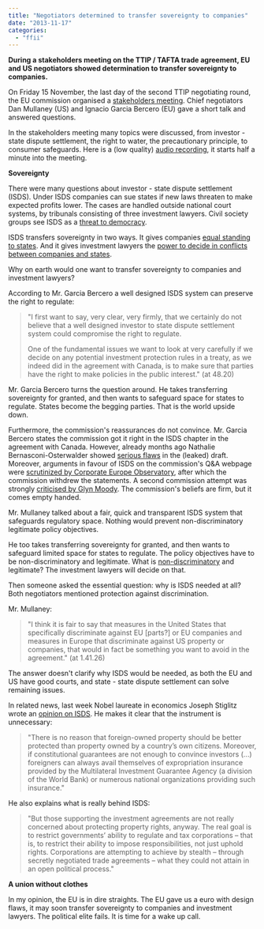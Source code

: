 ```yaml
---
title: "Negotiators determined to transfer sovereignty to companies"
date: "2013-11-17"
categories: 
  - "ffii"
---
```


**During a stakeholders meeting on the TTIP / TAFTA trade agreement, EU and US negotiators showed determination to transfer sovereignty to companies.**

On Friday 15 November, the last day of the second TTIP negotiating round, the EU commission organised a [stakeholders meeting](http://europa.eu/rapid/press-release_IP-13-1032_en.htm?locale=FR). Chief negotiators Dan Mullaney (US) and Ignacio Garcia Bercero (EU) gave a short talk and answered questions.

In the stakeholders meeting many topics were discussed, from investor - state dispute settlement, the right to water, the precautionary principle, to consumer safeguards. Here is a (low quality) [audio recording](http://people.ffii.org/~ante/ttip/stakeholders-tafta-r2.mp3), it starts half a minute into the meeting.

**Sovereignty**

There were many questions about investor - state dispute settlement (ISDS). Under ISDS companies can sue states if new laws threaten to make expected profits lower. The cases are handled outside national court systems, by tribunals consisting of three investment lawyers. Civil society groups see ISDS as a [threat to democracy](http://acta.ffii.org/?p=1942).

ISDS transfers sovereignty in two ways. It gives companies [equal standing to states](http://www.citizen.org/documents/isds-domestic-legal-process-background-brief.pdf). And it gives investment lawyers the [power to decide in conflicts between companies and states](http://worldtradelaw.typepad.com/ielpblog/2013/10/the-european-commission-defends-investor-state.html).

Why on earth would one want to transfer sovereignty to companies and investment lawyers?

According to Mr. Garcia Bercero a well designed ISDS system can preserve the right to regulate:

> "I first want to say, very clear, very firmly, that we certainly do not believe that a well designed investor to state dispute settlement system could compromise the right to regulate.
> 
> One of the fundamental issues we want to look at very carefully if we decide on any potential investment protection rules in a treaty, as we indeed did in the agreement with Canada, is to make sure that parties have the right to make policies in the public interest." (at 48.20)

Mr. Garcia Bercero turns the question around. He takes transferring sovereignty for granted, and then wants to safeguard space for states to regulate. States become the begging parties. That is the world upside down.

Furthermore, the commission's reassurances do not convince. Mr. Garcia Bercero states the commission got it right in the ISDS chapter in the agreement with Canada. However, already months ago Nathalie Bernasconi-Osterwalder showed [serious flaws](http://www.iisd.org/itn/2013/06/26/the-draft-investment-chapter-of-canada-eu-comprehensive-economic-and-trade-agreement-a-step-backwards-for-the-eu-and-canada/) in the (leaked) draft. Moreover, arguments in favour of ISDS on the commission's Q&A webpage were [scrutinized by Corporate Europe Observatory](http://corporateeurope.org/trade/2013/07/unravelling-spin-guide-corporate-rights-eu-us-trade-deal), after which the commission withdrew the statements. A second commission attempt was strongly [criticised by Glyn Moody](http://blogs.computerworlduk.com/open-enterprise/2013/10/ttip-update-eu-spreads-fud-on-isds/index.htm). The commission's beliefs are firm, but it comes empty handed.

Mr. Mullaney talked about a fair, quick and transparent ISDS system that safeguards regulatory space. Nothing would prevent non-discriminatory legitimate policy objectives.

He too takes transferring sovereignty for granted, and then wants to safeguard limited space for states to regulate. The policy objectives have to be non-discriminatory and legitimate. What is [non-discriminatory](http://worldtradelaw.typepad.com/ielpblog/2013/10/the-commission-on-investor-state-part-2.html) and legitimate? The investment lawyers will decide on that.

Then someone asked the essential question: why is ISDS needed at all? Both negotiators mentioned protection against discrimination.

Mr. Mullaney:

> "I think it is fair to say that measures in the United States that specifically discriminate against EU \[parts?\] or EU companies and measures in Europe that discriminate against US property or companies, that would in fact be something you want to avoid in the agreement." (at 1.41.26)

The answer doesn't clarify why ISDS would be needed, as both the EU and US have good courts, and state - state dispute settlement can solve remaining issues.

In related news, last week Nobel laureate in economics Joseph Stiglitz wrote an [opinion on ISDS](http://www.project-syndicate.org/commentary/joseph-e--stiglitz-on-the-dangers-of-bilateral-investment-agreements). He makes it clear that the instrument is unnecessary:

> "There is no reason that foreign-owned property should be better protected than property owned by a country’s own citizens. Moreover, if constitutional guarantees are not enough to convince investors (...) foreigners can always avail themselves of expropriation insurance provided by the Multilateral Investment Guarantee Agency (a division of the World Bank) or numerous national organizations providing such insurance."

He also explains what is really behind ISDS:

> "But those supporting the investment agreements are not really concerned about protecting property rights, anyway. The real goal is to restrict governments’ ability to regulate and tax corporations – that is, to restrict their ability to impose responsibilities, not just uphold rights. Corporations are attempting to achieve by stealth – through secretly negotiated trade agreements – what they could not attain in an open political process."

**A union without clothes**

In my opinion, the EU is in dire straights. The EU gave us a euro with design flaws, it may soon transfer sovereignty to companies and investment lawyers. The political elite fails. It is time for a wake up call.
